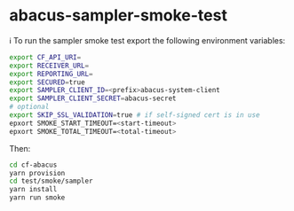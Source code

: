 abacus-sampler-smoke-test
===

:information_source: To run the sampler smoke test export the following environment variables:

```bash
export CF_API_URI=
export RECEIVER_URL=
export REPORTING_URL=
export SECURED=true
export SAMPLER_CLIENT_ID=<prefix>abacus-system-client
export SAMPLER_CLIENT_SECRET=abacus-secret
# optional
export SKIP_SSL_VALIDATION=true # if self-signed cert is in use
epxort SMOKE_START_TIMEOUT=<start-timeout>
epxort SMOKE_TOTAL_TIMEOUT=<total-timeout>
```

Then:

```bash
cd cf-abacus
yarn provision
cd test/smoke/sampler
yarn install
yarn run smoke
```
